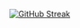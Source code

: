 [![GitHub Streak](https://github-readme-streak-stats.herokuapp.com/?user=Subrahmanyajoshi&theme=dark)](https://git.io/streak-stats)

